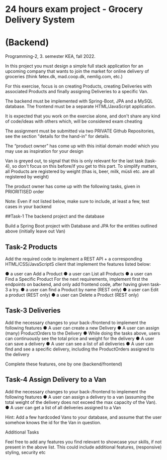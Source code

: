 # 24 hours exam project - Grocery Delivery System
# (Backend)

Programming-2, 3. semester KEA, fall 2022.

In this project you must design a simple full stack application for an upcoming company that wants to join the market for online delivery of groceries (think føtex.dk, mad.coop.dk, nemlig.com, etc.)

For this exercise, focus is on creating Products, creating Deliveries with associated Products and finally assigning Deliveries to a specific Van.

The backend must be implemented with Spring-Boot, JPA and a MySQL database. The frontend must be a separate HTML/JavaScript application.


It is expected that you work on the exercise alone, and don't share any kind of code/ideas with others which, will be considered exam cheating

The assignment must be submitted via two PRIVATE Github Repositories, see the section "details for the hand-in" for details.

The “product owner” has come up with this initial domain model which you may use as inspiration for your design
 
Van is greyed out, to signal that this is only relevant for the last task (task-4), so don't focus on this before/if you get to this part.
To simplify matters, all Products are registered by weight (thas is, beer, milk, müsli etc. are all registered by weight)

The product owner has come up with the following tasks, given in PRIORITISED order

Note: Even if not listed below, make sure to include, at least a few, test cases in your backend

##Task-1 The backend project and the database

Build a Spring Boot project with Database and JPA for the entities outlined above (initially leave out Van)

## Task-2 Products
Add the required code to implement a REST API + a corresponding HTML/CSS/JavaScriptS client that implement the  features listed below:

●   a user can Add a Product
●   a user can List all Products
●   a user can Find a Specific Product
For the next requirements, implement first the endpoints on backend, and only add frontend code, after having given task-3 a try.
●   a user can find a Product by name (REST only)
●   a user can Edit a product (REST only)
●   a user can Delete a Product (REST only)



## Task-3 Deliveries

Add the necessary changes to your back-/frontend to implement the following features
●   A user can create a new Delivery
●   A user can assign (many) ProductOrders to the Delivery
●   While doing the tasks above, users can continuously see the total price and weight for the delivery
●   A user can save a delivery
●   A user can see a list of all deliveries
●   A user can find and see a specific delivery, including the ProductOrders assigned to the delivery

Complete these features, one by one (backend/frontend)

## Task-4 Assign Delivery to a Van

Add the necessary changes to your back-/frontend to implement the following features
●	A user can assign a delivery to a van (assuming the total weight of the delivery does not exceed the max capacity of the Van).
●   A user can get a list of all deliveries assigned to a Van

Hint: Add a few hardcoded Vans to your database, and assume that the user somehow knows the id for the
Van in question.

Additional Tasks

Feel free to add any features you find relevant to showcase your skills, if not present in the above list. This could include additional features, (responsive) styling, security etc
